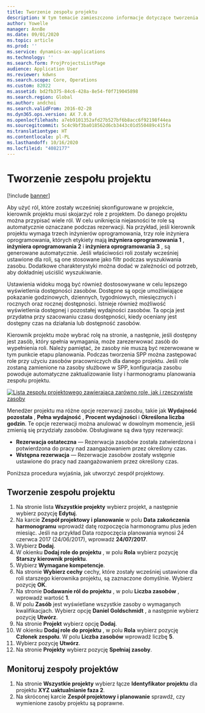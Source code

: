 ```yaml
---
title: Tworzenie zespołu projektu
description: W tym temacie zamieszczono informacje dotyczące tworzenia nowego zespołu projektu i zarządzania nim.
author: Yowelle
manager: AnnBe
ms.date: 09/01/2020
ms.topic: article
ms.prod: ''
ms.service: dynamics-ax-applications
ms.technology: ''
ms.search.form: ProjProjectsListPage
audience: Application User
ms.reviewer: kdwns
ms.search.scope: Core, Operations
ms.custom: 82022
ms.assetid: bd2fb375-84c6-428a-8e54-f0f719045898
ms.search.region: Global
ms.author: andchoi
ms.search.validFrom: 2016-02-28
ms.dyn365.ops.version: AX 7.0.0
ms.openlocfilehash: a7eb9101352afd27b527bf6b8acc6f92198f44ea
ms.sourcegitcommit: 5c4c9bf3ba018562d6cb3443c01d550489c415fa
ms.translationtype: HT
ms.contentlocale: pl-PL
ms.lasthandoff: 10/16/2020
ms.locfileid: "4082177"
---
```

# <a name="create-a-project-team"></a>Tworzenie zespołu projektu

[!include [banner](../includes/banner.md)]

Aby użyć ról, które zostały wcześniej skonfigurowane w projekcie, kierownik projektu musi skojarzyć role z projektem. Do danego projektu można przypisać wiele ról. W celu uniknięcia niejasności te role są automatycznie oznaczane podczas rezerwacji. Na przykład, jeśli kierownik projektu wymaga trzech inżynierów oprogramowania, trzy role inżyniera oprogramowania, których etykiety mają **inżyniera oprogramowania 1** , **inżyniera oprogramowania 2** i **inżyniera oprogramowania 3** , są generowane automatycznie. Jeśli właściwości roli zostały wcześniej ustawione dla roli, są one stosowane jako filtr podczas wyszukiwania zasobu. Dodatkowe charakterystyki można dodać w zależności od potrzeb, aby dokładniej uściślić wyszukiwanie.

Ustawienia widoku mogą być również dostosowywane w celu lepszego wyświetlenia dostępności zasobów. Dostępne są opcje umożliwiające pokazanie godzinowych, dziennych, tygodniowych, miesięcznych i rocznych oraz rocznej dostępności. Istnieje również możliwość wyświetlenia dostępnej i pozostałej wydajności zasobów. Ta opcja jest przydatna przy szacowaniu czasu dostępności, kiedy oceniany jest dostępny czas na działania lub dostępność zasobów.

Kierownik projektu może wybrać rolę na stronie, a następnie, jeśli dostępny jest zasób, który spełnia wymagania, może zarezerwować zasób do wypełnienia roli. Należy pamiętać, że zasoby nie muszą być rezerwowane w tym punkcie etapu planowania. Podczas tworzenia SPP można zastępować role przy użyciu zasobów pracowniczych dla danego projektu. Jeśli role zostaną zamienione na zasoby służbowe w SPP, konfiguracja zasobu powoduje automatyczne zaktualizowanie listy i harmonogramu planowania zespołu projektu.

[![Lista zespołu projektowego zawierająca zarówno role, jak i rzeczywiste zasoby](./media/projectresourcing03-1024x368.jpg)](./media/projectresourcing03.jpg) 

Menedżer projektu ma różne opcje rezerwacji zasobu, takie jak **Wydajność pozostała** , **Pełna wydajność** , **Procent wydajności** i **Określona liczba godzin**. Te opcje rezerwacji można anulować w dowolnym momencie, jeśli zmienią się przydziały zasobów. Obsługiwane są dwa typy rezerwacji:

- **Rezerwacja ostateczna** — Rezerwacja zasobów została zatwierdzona i potwierdzona do pracy nad zaangażowaniem przez określony czas.
- **Wstępna rezerwacja** — Rezerwacje zasobów zostały wstępnie ustawione do pracy nad zaangażowaniem przez określony czas.

Poniższa procedura wyjaśnia, jak utworzyć zespół projektowy.

## <a name="create-a-project-team"></a>Tworzenie zespołu projektu

1. Na stronie lista **Wszystkie projekty** wybierz projekt, a następnie wybierz pozycję **Edytuj**.
2. Na karcie **Zespół projektowy i planowanie** w polu **Data zakończenia harmonogramu** wprowadź datę rozpoczęcia harmonogramu plus jeden miesiąc. Jeśli na przykład Data rozpoczęcia planowania wynosi 24 czerwca 2017 (24/06/2017), wprowadź **24/07/2017**.
3. Wybierz **Dodaj**.
4. W okienku **Dodaj role do projektu** , w polu **Rola** wybierz pozycję **Starszy kierownik projektu**.
5. Wybierz **Wymagane kompetencje**.
6. Na stronie **Wybierz cechy** cechy, które zostały wcześniej ustawione dla roli starszego kierownika projektu, są zaznaczone domyślnie. Wybierz pozycję **OK**.
7. Na stronie **Dodawanie ról do projektu** , w polu **Liczba zasobów** , wprowadź wartość **1**.
8. W polu **Zasób** jest wyświetlane wszystkie zasoby o wymaganych kwalifikacjach. Wybierz opcję **Daniel Goldschmidt** , a następnie wybierz pozycję **Utwórz**.
9. Na stronie **Projekt** wybierz opcję **Dodaj**.
10. W okienku **Dodaj role do projektu** , w polu **Rola** wybierz pozycję **Członek zespołu**. W polu **Liczba zasobów** wprowadź liczbę **5**.
11. Wybierz pozycję **Utwórz**.
12. Na stronie **Projekty** wybierz pozycję **Spełniaj zasoby**.

## <a name="monitor-project-teams"></a>Monitoruj zespoły projektów
1. Na stronie **Wszystkie projekty** wybierz łącze **Identyfikator projektu** dla projektu **XYZ uaktualnianie faza 2**.
2. Na skróconej karcie **Zespół projektowy i planowanie** sprawdź, czy wymienione zasoby projektu są poprawne.
